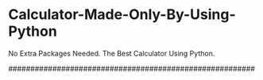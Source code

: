 # Calculator-Made-Only-By-Using-Python
No Extra Packages Needed. The Best Calculator Using Python.

########################################################
